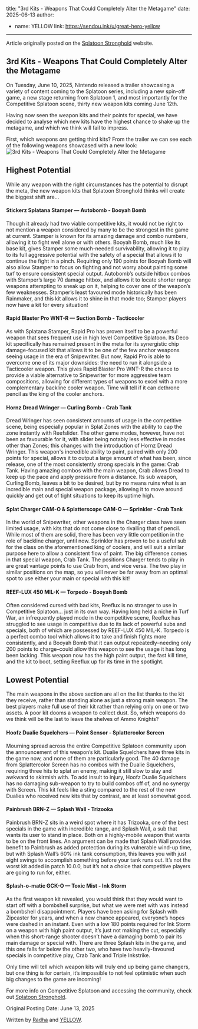 title: "3rd Kits - Weapons That Could Completely Alter the Metagame"
date: 2025-06-13
author:
   - name: YELLOW
   link: https://sendou.ink/u/great-hero-yellow
---

Article originally posted on the [Splatoon Stronghold](https://www.splatoonstronghold.com/news/3rd-kits-weapons-that-could-completely-alter-the-metagame) website. 

## **3rd Kits \- Weapons That Could Completely Alter the Metagame**

On Tuesday, June 10, 2025, Nintendo released a trailer showcasing a variety of content coming to the Splatoon series, including a new spin-off game, a new stage returning from Splatoon 1, and most importantly for the Competitive Splatoon scene, thirty new weapon kits coming June 12th.

Having now seen the weapon kits and their points for special, we have decided to analyse which new kits have the highest chance to shake up the metagame, and which we think will fail to impress. 

First, which weapons *are* getting third kits? From the trailer we can see each of the following weapons showcased with a new look:
![3rd Kits - Weapons That Could Completely Alter the Metagame](https://github.com/user-attachments/assets/6e695896-91b8-40ae-9909-60bbb0246b5b)


## **Highest Potential**

While any weapon with the right circumstances has the potential to disrupt the meta, the new weapon kits that Splatoon Stronghold thinks will create the biggest shift are...

#### **Stickerz Splatana Stamper — Autobomb \- Booyah Bomb**

Though it already had two viable competitive kits, it would not be right to not mention a weapon considered by many to be the strongest in the game at current. Stamper is known for its amazing damage and combo numbers, allowing it to fight well alone or with others. Booyah Bomb, much like its base kit, gives Stamper some much-needed survivability, allowing it to play to its full aggressive potential with the safety of a special that allows it to continue the fight in a pinch. Requiring only 190 points for Booyah Bomb will also allow Stamper to focus on fighting and not worry about painting some turf to ensure consistent special output. Autobomb’s outside hitbox combos with Stamper’s large 70 damage hitbox, and allows it to locate shorter range weapons attempting to sneak up on it, helping to cover one of the weapon’s few weaknesses. Stamper’s least favoured mode historically has been Rainmaker, and this kit allows it to shine in that mode too; Stamper players now have a kit for every situation\!

#### **Rapid Blaster Pro WNT-R — Suction Bomb \- Tacticooler**

As with Splatana Stamper, Rapid Pro has proven itself to be a powerful weapon that sees frequent use in high level Competitive Splatoon. Its Deco kit specifically has remained present in the meta for its synergistic chip damage-focused kit that allows it to be one of the few anchor weapons seeing usage in the era of Snipewriter. But now, Rapid Pro is able to overcome one of its major downsides: the need to run it alongside a Tacticooler weapon. This gives Rapid Blaster Pro WNT-R the chance to provide a viable alternative to Snipewriter for more aggressive team compositions, allowing for different types of weapons to excel with a more complementary backline cooler weapon. Time will tell if it can dethrone pencil as the king of the cooler anchors.

#### **Hornz Dread Wringer — Curling Bomb \- Crab Tank**

Dread Wringer has seen consistent amounts of usage in the competitive scene, being especially popular in Splat Zones with the ability to cap the zone instantly with Reefslider. The other game modes, however, have not been as favourable for it, with slider being notably less effective in modes other than Zones; this changes with the introduction of Hornz Dread Wringer. This weapon's incredible ability to paint, paired with only 200 points for special, allows it to output a large amount of what has been, since release, one of the most consistently strong specials in the game: Crab Tank. Having amazing combos with the main weapon, Crab allows Dread to keep up the pace and apply pressure from a distance. Its sub weapon, Curling Bomb, leaves a bit to be desired, but by no means ruins what is an incredible main and special weapon package, allowing it to move around quickly and get out of tight situations to keep its uptime high.

#### **Splat Charger CAM-O & Splatterscope CAM-O — Sprinkler \- Crab Tank**

In the world of Snipewriter, other weapons in the Charger class have seen limited usage, with kits that do not come close to rivalling that of pencil. While most of them are solid, there has been very little competition in the role of backline charger, until now. Sprinkler has proven to be a useful sub for the class on the aforementioned king of coolers, and will suit a similar purpose here to allow a consistent flow of paint. The big difference comes in that special weapon, Crab Tank. The positions Charger tends to play in are great vantage points to use Crab from, and vice versa. The two play in similar positions on the map, so you will never be far away from an optimal spot to use either your main or special with this kit\! 

#### **REEF-LUX 450 MIL-K — Torpedo \- Booyah Bomb**

Often considered cursed with bad kits, Reeflux is no stranger to use in Competitive Splatoon… just in its own way. Having long held a niche in Turf War, an infrequently played mode in the competitive scene, Reeflux has struggled to see usage in competitive due to its lack of powerful subs and specials, both of which are possessed by REEF-LUX 450 MIL-K. Torpedo is a perfect combo tool which allows it to take and finish fights more consistently, and a Booyah Bomb that it can output repeatedly–needing only 200 points to charge–could allow this weapon to see the usage it has long been lacking. This weapon now has the high paint output, the fast kill time, and the kit to boot, setting Reeflux up for its time in the spotlight.

## **Lowest Potential**

The main weapons in the above section are all on the list thanks to the kit they receive, rather than standing alone as just a strong main weapon. The best players make full use of their kit rather than relying only on one or two assets. A poor kit dooms a weapon to collect dust. So, which weapons do we think will be the last to leave the shelves of Ammo Knights? 

#### **Hoofz Dualie Squelchers — Point Sensor \- Splattercolor Screen**

Mourning spread across the entire Competitive Splatoon community upon the announcement of this weapon’s kit. Dualie Squelchers have three kits in the game now, and none of them are particularly good. The 40 damage from Splattercolor Screen has no combos with the Dualie Squelchers, requiring three hits to splat an enemy, making it still slow to slay and awkward to skirmish with. To add insult to injury, Hoofz Dualie Squelchers has no damaging sub-weapon to try to build combos off of, and no synergy with Screen. This kit feels like a sting compared to the rest of the new Dualies who received new kits that by contrast, are at least somewhat good. 

#### **Painbrush BRN-Z — Splash Wall \- Trizooka**

Painbrush BRN-Z sits in a weird spot where it has Trizooka, one of the best specials in the game with incredible range, and Splash Wall, a sub that wants its user to stand in place. Both on a highly-mobile weapon that wants to be on the front lines. An argument can be made that Splash Wall provides benefit to Painbrush as added protection during its vulnerable wind-up time, but with Splash Wall’s 60% ink tank consumption, this leaves you with just eight swings to accomplish something before your tank runs out. It’s not the worst kit added in patch 10.0.0, but it’s not a choice that competitive players are going to run for, either. 

#### **Splash-o-matic GCK-O — Toxic Mist \- Ink Storm**

As the first weapon kit revealed, you would think that they would want to start off with a bombshell surprise, but what we were met with was instead a bombshell disappointment. Players have been asking for Splash with Zipcaster for years, and when a new chance appeared, everyone’s hopes were dashed in an instant. Even with a low 180 points required for Ink Storm on a weapon with high paint output, it’s just not making the cut, especially when this short-range shooter doesn’t have a damaging bomb to pair its main damage or special with. There are three Splash kits in the game, and this one falls far below the other two, who have two heavily-favoured specials in competitive play, Crab Tank and Triple Inkstrike. 

Only time will tell which weapon kits will truly end up being game changers, but one thing is for certain, it’s impossible to not feel optimistic when such big changes to the game are incoming\!

For more info on Competitive Splatoon and accessing the community, check out [Splatoon Stronghold](https://www.splatoonstronghold.com/). 

Original Posting Date: June 13, 2025

Written by [Radha](https://sendou.ink/u/wiper) and [YELLOW](https://bsky.app/profile/great-hero-yellow.bsky.social).  
